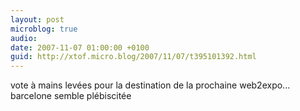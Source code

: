 ```yaml
---
layout: post
microblog: true
audio: 
date: 2007-11-07 01:00:00 +0100
guid: http://xtof.micro.blog/2007/11/07/t395101392.html
---
```

vote à mains levées pour la destination de la prochaine web2expo... barcelone semble plébiscitée
